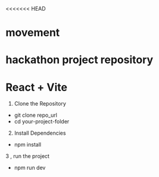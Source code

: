 <<<<<<< HEAD
# movement
hackathon project repository
=======
# React + Vite

1. Clone the Repository

- git clone repo_url
- cd your-project-folder

2. Install Dependencies

- npm install

3 , run the project 
- npm run dev
